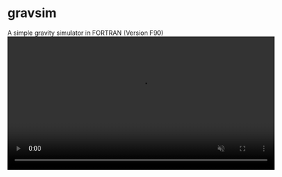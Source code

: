 # gravsim
A simple gravity simulator in FORTRAN (Version F90)
<video src="https://github.com/user-attachments/assets/04627abc-6f5a-42b6-87ea-8b608e7204da" width="600" autoplay loop muted></video>
